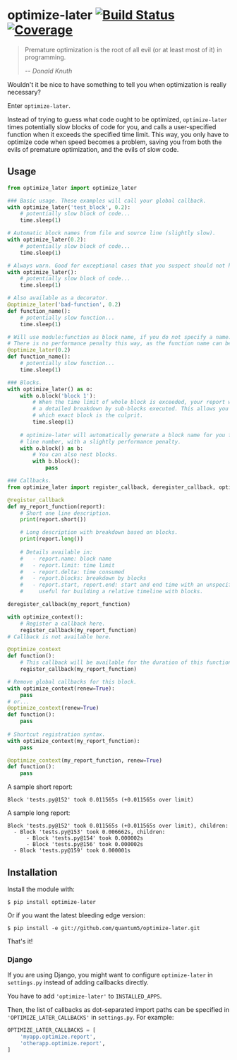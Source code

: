 # optimize-later [![Build Status](https://img.shields.io/travis/quantum5/optimize-later.svg)](https://travis-ci.org/quantum5/optimize-later) [![Coverage](https://img.shields.io/codecov/c/gh/quantum5/optimize-later.svg)](https://codecov.io/gh/quantum5/optimize-later)

> Premature optimization is the root of all evil (or at least most of it) in programming.
>
> -- <cite>Donald Knuth</cite>

Wouldn't it be nice to have something to tell you when optimization is really necessary?

Enter `optimize-later`.

Instead of trying to guess what code ought to be optimized, `optimize-later` times potentially
slow blocks of code for you, and calls a user-specified function when it exceeds the specified
time limit. This way, you only have to optimize code when speed becomes a problem, saving you
from both the evils of premature optimization, and the evils of slow code. 

## Usage

```python
from optimize_later import optimize_later

### Basic usage. These examples will call your global callback.
with optimize_later('test_block', 0.2):
    # potentially slow block of code...
    time.sleep(1)

# Automatic block names from file and source line (slightly slow).
with optimize_later(0.2):
    # potentially slow block of code...
    time.sleep(1)

# Always warn. Good for exceptional cases that you suspect should not happen.
with optimize_later():
    # potentially slow block of code...
    time.sleep(1)

# Also available as a decorator.
@optimize_later('bad-function', 0.2)
def function_name():
    # potentially slow function...
    time.sleep(1)

# Will use module:function as block name, if you do not specify a name.
# There is no performance penalty this way, as the function name can be easily detected.
@optimize_later(0.2)
def function_name():
    # potentially slow function...
    time.sleep(1)

### Blocks.
with optimize_later() as o:
    with o.block('block 1'):
        # When the time limit of whole block is exceeded, your report will contain
        # a detailed breakdown by sub-blocks executed. This allows you to pinpoint
        # which exact block is the culprit.
        time.sleep(1)
    
    # optimize-later will automatically generate a block name for you from file and
    # line number, with a slightly performance penalty.
    with o.block() as b:
        # You can also nest blocks.
        with b.block():
            pass

### Callbacks.
from optimize_later import register_callback, deregister_callback, optimize_context

@register_callback
def my_report_function(report):
    # Short one line description.
    print(report.short())

    # Long description with breakdown based on blocks.
    print(report.long())
    
    # Details available in:
    #   - report.name: block name
    #   - report.limit: time limit
    #   - report.delta: time consumed
    #   - report.blocks: breakdown by blocks
    #   - report.start, report.end: start and end time with an unspecified timer:
    #     useful for building a relative timeline with blocks.

deregister_callback(my_report_function)

with optimize_context():
    # Register a callback here.
    register_callback(my_report_function)
# Callback is not available here.

@optimize_context
def function():
    # This callback will be available for the duration of this function.
    register_callback(my_report_function)

# Remove global callbacks for this block.
with optimize_context(renew=True):
    pass
# or...
@optimize_context(renew=True)
def function():
    pass
    
# Shortcut registration syntax.
with optimize_context(my_report_function):
    pass

@optimize_context(my_report_function, renew=True)
def function():
    pass
```

A sample short report:

```Block 'tests.py@152' took 0.011565s (+0.011565s over limit)```

A sample long report:

```
Block 'tests.py@152' took 0.011565s (+0.011565s over limit), children:
  - Block 'tests.py@153' took 0.006662s, children:
      - Block 'tests.py@154' took 0.000002s
      - Block 'tests.py@156' took 0.000002s
  - Block 'tests.py@159' took 0.000001s
```

## Installation

Install the module with:

```
$ pip install optimize-later
```

Or if you want the latest bleeding edge version:

```
$ pip install -e git://github.com/quantum5/optimize-later.git
```

That's it!

### Django

If you are using Django, you might want to configure `optimize-later` in `settings.py` instead of
adding callbacks directly.

You have to add `'optimize-later'` to `INSTALLED_APPS`.

Then, the list of callbacks as dot-separated import paths can be specified in `'OPTIMIZE_LATER_CALLBACKS'`
in `settings.py`. For example:

```python
OPTIMIZE_LATER_CALLBACKS = [
    'myapp.optimize.report',
    'otherapp.optimize.report',
]
```
